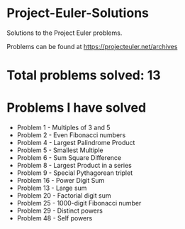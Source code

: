 # Project-Euler-Solutions
Solutions to the Project Euler problems.

Problems can be found at https://projecteuler.net/archives

# Total problems solved: 13

# Problems I have solved


* Problem 1 - Multiples of 3 and 5
* Problem 2 - Even Fibonacci numbers
* Problem 4 - Largest Palindrome Product
* Problem 5 - Smallest Multiple
* Problem 6 - Sum Square Difference
* Problem 8 - Largest Product in a series
* Problem 9 - Special Pythagorean triplet
* Problem 16 - Power Digit Sum
* Problem 13 - Large sum
* Problem 20 - Factorial digit sum
* Problem 25 - 1000-digit Fibonacci number
* Problem 29 - Distinct powers
* Problem 48 - Self powers
